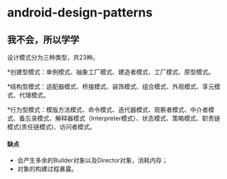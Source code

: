 android-design-patterns
==========================

我不会，所以学学
-------------------------------

设计模式分为三种类型，共23种。

*创建型模式：单例模式、抽象工厂模式、建造者模式、工厂模式、原型模式。

*结构型模式：适配器模式、桥接模式、装饰模式、组合模式、外观模式、享元模式、代理模式。

*行为型模式：模版方法模式、命令模式、迭代器模式、观察者模式、中介者模式、备忘录模式、解释器模式（Interpreter模式）、状态模式、策略模式、职责链模式(责任链模式)、访问者模式。

#### 缺点 
* 会产生多余的Builder对象以及Director对象，消耗内存；
* 对象的构建过程暴露。
